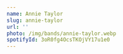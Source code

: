 ```yaml
---
name: Annie Taylor
slug: annie-taylor
url: ''
photo: /img/bands/annie-taylor.webp
spotifyId: 3oR0fg4OcsTKOjVY17u1e0
---
```

